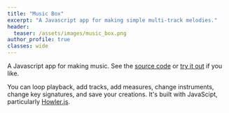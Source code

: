 ```yaml
---
title: "Music Box"
excerpt: "A Javascript app for making simple multi-track melodies."
header:
  teaser: /assets/images/music_box.png
author_profile: true
classes: wide
---
```


A Javascript app for making music. See the [source code](https://github.com/timpel/musicbox) or [try it out](http://timwp.com/musicbox2/) if you like.

You can loop playback, add tracks, add measures, change instruments, change key signatures, and save your creations. It's built with JavaScipt, particularly [Howler.js](https://github.com/goldfire/howler.js/).